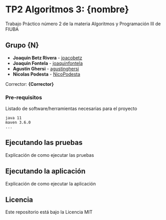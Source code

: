 # TP2 Algoritmos 3: {nombre}

Trabajo Práctico número 2 de la materia Algoritmos y Programación III de FIUBA

## Grupo {N}

* **Joaquin Betz Rivera** - [joacobetz](https://github.com/joacobetz)
* **Joaquin Fontela** - [joaquinfontela](https://github.com/joaquinfontela)
* **Agustin Ghersi** - [agustinghersi](https://github.com/agustinghersi)
* **Nicolas Podesta** - [NicoPodesta](https://github.com/NicoPodesta)

Corrector: **{Corrector}**

### Pre-requisitos

Listado de software/herramientas necesarias para el proyecto

```
java 11
maven 3.6.0
...
```

## Ejecutando las pruebas

Explicación de como ejecutar las pruebas

## Ejecutando la aplicación

Explicación de como ejecutar la aplicación

## Licencia

Este repositorio está bajo la Licencia MIT
